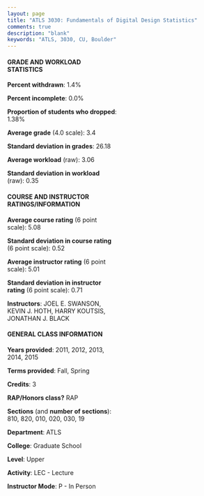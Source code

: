 ```yaml
---
layout: page
title: "ATLS 3030: Fundamentals of Digital Design Statistics"
comments: true
description: "blank"
keywords: "ATLS, 3030, CU, Boulder"
--- 
```

<head>
<script src="https://ajax.googleapis.com/ajax/libs/jquery/2.1.3/jquery.min.js"></script>
<script src="https://dl.dropboxusercontent.com/s/pc42nxpaw1ea4o9/highcharts.js?dl=0"></script>
<!-- <script src="../assets/js/highcharts.js"></script> -->
<style type="text/css">@font-face {
	font-family: "Bebas Neue";
	src: url(https://www.filehosting.org/file/details/544349/BebasNeue%20Regular.otf) format("opentype");
	}
	h1.Bebas { 
		font-family: "Bebas Neue", Verdana, Tahoma;
	}
</style>
</head>
<body>
	<div id="container" style="float: right; width: 45%; height: 88%; margin-left: 2.5%; margin-right: 2.5%;"></div>
	<script language="JavaScript">
		$(document).ready(function() {
		var chart = {type: 'column'};
		var title = {text: 'Grade Distribution'};
		var xAxis = {categories: ['A','B','C','D','F'],crosshair: true};
		var yAxis = {min: 0,title: {text: 'Percentage'}};
		var tooltip = {headerFormat: '<center><b><span style="font-size:20px">{point.key}</span></b></center>',
		               pointFormat: '<td style="padding:0"><b>{point.y:.1f}%</b></td>',
		               footerFormat: '</table>',shared: true,useHTML: true};
		var plotOptions = {column: {pointPadding: 0.0,borderWidth: 0}};  
		var credits = {enabled: false};var series= [{name: 'Percent',data: [56.15,33.8,7.82,1.96,0.28,]}];
		var json = {};
		json.chart = chart;
		json.title = title;
		json.tooltip = tooltip;
		json.xAxis = xAxis;
		json.yAxis = yAxis;  
		json.series = series;
		json.plotOptions = plotOptions;  
		json.credits = credits;
		$('#container').highcharts(json);
	});
	</script>
</body>
			   
#### GRADE AND WORKLOAD STATISTICS

**Percent withdrawn**: 1.4%

**Percent incomplete**: 0.0%

**Proportion of students who dropped**: 1.38%

**Average grade** (4.0 scale): 3.4

**Standard deviation in grades**: 26.18

**Average workload** (raw): 3.06

**Standard deviation in workload** (raw): 0.35

#### COURSE AND INSTRUCTOR RATINGS/INFORMATION

**Average course rating** (6 point scale): 5.08

**Standard deviation in course rating** (6 point scale): 0.52

**Average instructor rating** (6 point scale): 5.01

**Standard deviation in instructor rating** (6 point scale): 0.71

**Instructors**: JOEL E. SWANSON, KEVIN J. HOTH, HARRY KOUTSIS, JONATHAN J. BLACK

#### GENERAL CLASS INFORMATION

**Years provided**: 2011, 2012, 2013, 2014, 2015

**Terms provided**: Fall, Spring

**Credits**: 3

**RAP/Honors class?** RAP

**Sections** (and **number of sections**): 810, 820, 010, 020, 030, 19

**Department**: ATLS

**College**: Graduate School

**Level**: Upper

**Activity**: LEC - Lecture

**Instructor Mode**: P  - In Person
